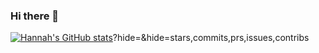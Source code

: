 ### Hi there 👋

<!--
**hannahkalantari/hannahkalantari** is a ✨ _special_ ✨ repository because its `README.md` (this file) appears on your GitHub profile.

Here are some ideas to get you started:

- 🔭 I’m currently working on ...
- 🌱 I’m currently learning ...
- 👯 I’m looking to collaborate on ...
- 🤔 I’m looking for help with ...
- 💬 Ask me about ...
- 📫 How to reach me: ...
- 😄 Pronouns: ...
- ⚡ Fun fact: ...
-->
[![Hannah's GitHub stats](https://github-readme-stats.vercel.app/api?username=hannahkalantari)](https://github.com/hannahkalantari/github-readme-stats)?hide=&hide=stars,commits,prs,issues,contribs
